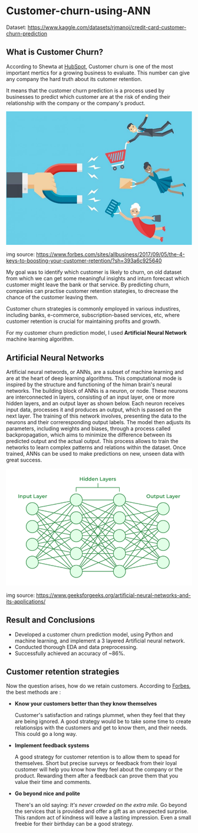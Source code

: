 # Customer-churn-using-ANN

Dataset: https://www.kaggle.com/datasets/rjmanoj/credit-card-customer-churn-prediction

## What is Customer Churn?

According to Shewta at [HubSpot](https://blog.hubspot.com/service/what-is-customer-churn), Customer churn is one of the most important mertics for a growing business to evaluate. This number can give any company the hard truth about its cutomer retention.

It means that the customer churn prediction is a process used by businesses to predict which customer are at the risk of ending their relationship with the company or the company's product.

![](customer-churn.jpg)

img source: https://www.forbes.com/sites/allbusiness/2017/09/05/the-4-keys-to-boosting-your-customer-retention/?sh=393a6c925640

My goal was to identify which customer is likely to churn, on old dataset from which we can get some meaningful insights and inturn forecast which customer might leave the bank or that service. By predicting churn, companies can practise customer retention stategies, to drecrease the chance of the customer leaving them.

Customer churn strategies is commonly employed in various industires, including banks, e-commerce, subscription-based services, etc, where customer retention is crucial for maintaining profits and growth.

For my customer churn prediction model, I used **Artificial Neural Network** machine learning algorithm.

## Artificial Neural Networks

Artificial neural networds, or ANNs, are a subset of machine learning and are at the heart of deep learning algorithms. This computational mode is inspired by the structure and functioning of the himan brain's neural networks. The building block of ANNs is a neuron, or node. These neurons are interconnected in layers, consisting of an input layer, one or more hidden layers, and an output layer as shown below. Each neuron receives input data, processes it and produces an output, which is passed on the next layer. The training of this network involves, presenting the data to the neurons and their correresponding output labels. The model then adjusts its parameters, including weights and biases, through a process called backpropagation, which aims to minimize the difference between its predicted output and the actual output. This process allows to train the networks to learn complex patterns and relations within the dataset. Once trained, ANNs can be used to make predictions on new, unseen data with great success.

![](neural-network.jpg)

img source: https://www.geeksforgeeks.org/artificial-neural-networks-and-its-applications/

## Result and Conclusions

- Developed a customer churn prediction model, using Python and machine learning, and implement a 3 layered Artificial neural network.
- Conducted thorough EDA and data preprocessing.
- Successfully achieved an accuracy of ~86%.

## Customer retention strategies

Now the question arises, how do we retain customers. According to [Forbes](https://www.forbes.com/sites/allbusiness/2017/09/05/the-4-keys-to-boosting-your-customer-retention/?sh=393a6c925640), the best methods are :

- **Know your customers better than they know themselves**
  
  Customer's satisfaction and ratings plummet, when they feel that they are being ignored. A good strategy would be to take some time to create relationsips with the customers   and get to know them, and their needs. This could go a long way.
  
- **Implement feedback systems**

  A good strategy for customer retention is to allow them to spead for themselves. Short but precise surveys or feedback from their loyal customer will help you know how they    feel about the company or the product. Rewarding them after a feedback can prove them that you value their time and comments.
  
- **Go beyond nice and polite**

  There's an old saying: *It's never crowded on the extra mile.* Go beyond the services that is provided and offer a gift as an unexpected surprise. This random act of        kindness will leave a lasting impression. Even a small freebie for their birthday can be a good strategy.

